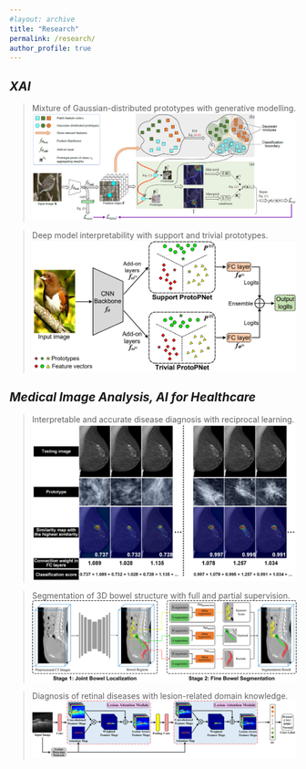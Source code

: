 ```yaml
---
#layout: archive
title: "Research"
permalink: /research/
author_profile: true
---
```




<!-- ## *Trustworthy AI, Computer Vision* -->

## *XAI*

> Mixture of Gaussian-distributed prototypes with generative modelling.
>![Words](./image/MGProto.png)

> Deep model interpretability with support and trivial prototypes.
>![Words](./image/STProtoPNet.png)


## *Medical Image Analysis, AI for Healthcare*
> Interpretable and accurate disease diagnosis with reciprocal learning.
>![Words](./image/InterNRL.png)


> Segmentation of 3D bowel structure with full and partial supervision.
>![Words](./image/BowelNet.png)


> Diagnosis of retinal diseases with lesion-related domain knowledge. 
![Words](./image/LACNN.png)

